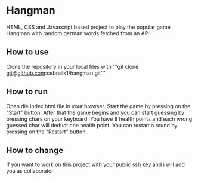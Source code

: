 # Hangman
HTML, CSS and Javascript based project to play the popular game Hangman with random german words fetched from an API. 

## How to use
Clone the repository in your local files with '''git clone git@github.com:cebrailk1/hangman.git''' 

## How to run
Open die index.html file in your browser. Start the game by pressing on the "Start" button. After that the game begins and you can start guessing by pressing chars on your keyboard. You have 8 health points and each wrong guessed char will deduct one health point.
You can restart a round by pressing on the "Restart" button.

## How to change
If you want to work on this project with your public ssh key and i will add you as collaborator.
